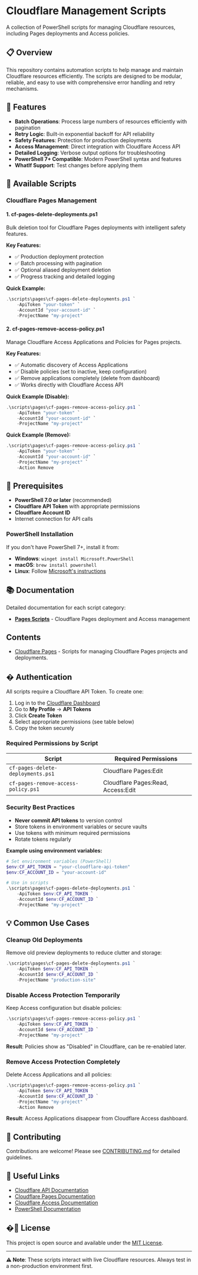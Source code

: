 # Cloudflare Management Scripts

A collection of PowerShell scripts for managing Cloudflare resources, including Pages deployments and Access policies.

## 📋 Overview

This repository contains automation scripts to help manage and maintain Cloudflare resources efficiently. The scripts are designed to be modular, reliable, and easy to use with comprehensive error handling and retry mechanisms.

## 🚀 Features

- **Batch Operations**: Process large numbers of resources efficiently with pagination
- **Retry Logic**: Built-in exponential backoff for API reliability
- **Safety Features**: Protection for production deployments
- **Access Management**: Direct integration with Cloudflare Access API
- **Detailed Logging**: Verbose output options for troubleshooting
- **PowerShell 7+ Compatible**: Modern PowerShell syntax and features
- **WhatIf Support**: Test changes before applying them

## 📜 Available Scripts

### Cloudflare Pages Management

#### 1. **cf-pages-delete-deployments.ps1**
Bulk deletion tool for Cloudflare Pages deployments with intelligent safety features.

**Key Features:**
- ✅ Production deployment protection
- ✅ Batch processing with pagination
- ✅ Optional aliased deployment deletion
- ✅ Progress tracking and detailed logging

**Quick Example:**
```powershell
.\scripts\pages\cf-pages-delete-deployments.ps1 `
    -ApiToken "your-token" `
    -AccountId "your-account-id" `
    -ProjectName "my-project"
```

#### 2. **cf-pages-remove-access-policy.ps1**
Manage Cloudflare Access Applications and Policies for Pages projects.

**Key Features:**
- ✅ Automatic discovery of Access Applications
- ✅ Disable policies (set to inactive, keep configuration)
- ✅ Remove applications completely (delete from dashboard)
- ✅ Works directly with Cloudflare Access API

**Quick Example (Disable):**
```powershell
.\scripts\pages\cf-pages-remove-access-policy.ps1 `
    -ApiToken "your-token" `
    -AccountId "your-account-id" `
    -ProjectName "my-project"
```

**Quick Example (Remove):**
```powershell
.\scripts\pages\cf-pages-remove-access-policy.ps1 `
    -ApiToken "your-token" `
    -AccountId "your-account-id" `
    -ProjectName "my-project" `
    -Action Remove
```

## 🔧 Prerequisites

- **PowerShell 7.0 or later** (recommended)
- **Cloudflare API Token** with appropriate permissions
- **Cloudflare Account ID**
- Internet connection for API calls

### PowerShell Installation

If you don't have PowerShell 7+, install it from:
- **Windows**: `winget install Microsoft.PowerShell`
- **macOS**: `brew install powershell`
- **Linux**: Follow [Microsoft's instructions](https://learn.microsoft.com/en-us/powershell/scripting/install/installing-powershell)

## 📚 Documentation

Detailed documentation for each script category:

- [**Pages Scripts**](./scripts/pages/README.md) - Cloudflare Pages deployment and Access management

## Contents

- [Cloudflare Pages](./scripts/pages/README.md) - Scripts for managing Cloudflare Pages projects and deployments.

## � Authentication

All scripts require a Cloudflare API Token. To create one:

1. Log in to the [Cloudflare Dashboard](https://dash.cloudflare.com/)
2. Go to **My Profile** → **API Tokens**
3. Click **Create Token**
4. Select appropriate permissions (see table below)
5. Copy the token securely

### Required Permissions by Script

| Script | Required Permissions |
|--------|---------------------|
| `cf-pages-delete-deployments.ps1` | Cloudflare Pages:Edit |
| `cf-pages-remove-access-policy.ps1` | Cloudflare Pages:Read, Access:Edit |

### Security Best Practices

- **Never commit API tokens** to version control
- Store tokens in environment variables or secure vaults
- Use tokens with minimum required permissions
- Rotate tokens regularly

**Example using environment variables:**
```powershell
# Set environment variables (PowerShell)
$env:CF_API_TOKEN = "your-cloudflare-api-token"
$env:CF_ACCOUNT_ID = "your-account-id"

# Use in scripts
.\scripts\pages\cf-pages-delete-deployments.ps1 `
    -ApiToken $env:CF_API_TOKEN `
    -AccountId $env:CF_ACCOUNT_ID `
    -ProjectName "my-project"
```

## 💡 Common Use Cases

### Cleanup Old Deployments

Remove old preview deployments to reduce clutter and storage:

```powershell
.\scripts\pages\cf-pages-delete-deployments.ps1 `
    -ApiToken $env:CF_API_TOKEN `
    -AccountId $env:CF_ACCOUNT_ID `
    -ProjectName "production-site"
```

### Disable Access Protection Temporarily

Keep Access configuration but disable policies:

```powershell
.\scripts\pages\cf-pages-remove-access-policy.ps1 `
    -ApiToken $env:CF_API_TOKEN `
    -AccountId $env:CF_ACCOUNT_ID `
    -ProjectName "my-project"
```

**Result**: Policies show as "Disabled" in Cloudflare, can be re-enabled later.

### Remove Access Protection Completely

Delete Access Applications and all policies:

```powershell
.\scripts\pages\cf-pages-remove-access-policy.ps1 `
    -ApiToken $env:CF_API_TOKEN `
    -AccountId $env:CF_ACCOUNT_ID `
    -ProjectName "my-project" `
    -Action Remove
```

**Result**: Access Applications disappear from Cloudflare Access dashboard.

## 🤝 Contributing

Contributions are welcome! Please see [CONTRIBUTING.md](CONTRIBUTING.md) for detailed guidelines.

## 🔗 Useful Links

- [Cloudflare API Documentation](https://developers.cloudflare.com/api/)
- [Cloudflare Pages Documentation](https://developers.cloudflare.com/pages/)
- [Cloudflare Access Documentation](https://developers.cloudflare.com/cloudflare-one/policies/access/)
- [PowerShell Documentation](https://learn.microsoft.com/en-us/powershell/)

## �📝 License

This project is open source and available under the [MIT License](LICENSE).

---

**⚠️ Note**: These scripts interact with live Cloudflare resources. Always test in a non-production environment first.
